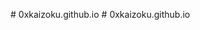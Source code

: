 <!-- To write a `README.md` for your HTML, CSS, and JavaScript project, you can follow this structure. The `README.md` serves as a guide to help others understand what your project does, how to use it, and how to contribute.

Here’s an example `README.md` for your "Background Changer" project:

```markdown
# Background Changer ye

A simple web application that allows users to change the background color of the page by clicking on different color blocks.

## Table of Contents

- [Demo](#demo)
- [Features](#features)
- [Technologies Used](#technologies-used)
- [Getting Started](#getting-started)
- [Usage](#usage)
- [Contributing](#contributing)
- [License](#license)

## Demo

![Background Changer Demo](demo-screenshot.png)

*Replace this with a link to a live demo if available.*

## Features

- Click on different color blocks to change the background color of the page.
- The text color automatically adjusts for better visibility based on the background color.

## Technologies Used

- **HTML5**: Structure of the web page.
- **CSS3**: Styling for the layout and color blocks.
- **JavaScript**: Adding interactivity for changing background colors.

## Getting Started

To get a local copy of this project up and running on your machine, follow these steps:

### Prerequisites

- A modern web browser.

### Installation

1. Clone the repository:
   ```bash
   git clone https://github.com/your-username/background-changer.git
   ```
2. Navigate to the project directory:
   ```bash
   cd background-changer
   ```

3. Open `index.html` in your web browser.

## Usage

Once the project is open in your browser:

- Click on any of the color blocks to change the background color of the page.
- The header text will automatically change color for better contrast.

## Contributing

Contributions are welcome! Please follow these steps:

1. Fork the repository.
2. Create a new branch (`git checkout -b feature/YourFeature`).
3. Commit your changes (`git commit -m 'Add some feature'`).
4. Push to the branch (`git push origin feature/YourFeature`).
5. Open a pull request.

## License

This project is licensed under the MIT License. See the [LICENSE](LICENSE) file for more details.
```

### Additional Tips:
- Replace `"your-username"` with your actual GitHub username if you have a repository for this project.
- If you plan to host the project live (e.g., on GitHub Pages), you can add a link to the live demo in the "Demo" section.
- If you have a screenshot or gif of your project, add it to the "Demo" section. -->
#   0 x k a i z o k u . g i t h u b . i o 
 #   0 x k a i z o k u . g i t h u b . i o 
 
 
